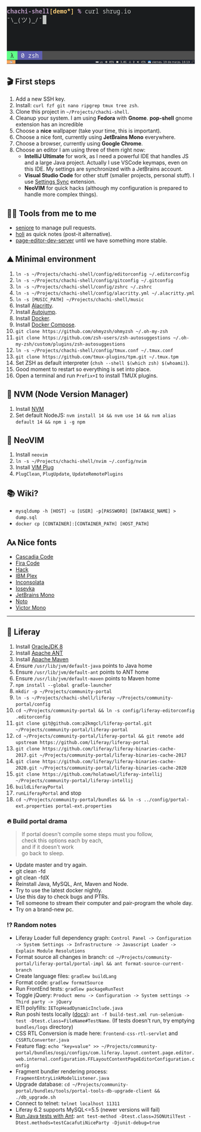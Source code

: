 ![Terminal screenshot](https://raw.githubusercontent.com/p2kmgcl/chachi-shell/master/preview.png)

## 🎬 First steps

1. Add a new SSH key.
1. Install: `curl fzf git nano ripgrep tmux tree zsh`.
1. Clone this project in `~/Projects/chachi-shell`.
1. Cleanup your system. I am using **Fedora** with **Gnome**. **pop-shell** gnome extension has an incredible
1. Choose a **nice** wallpaper (take your time, this is important).
1. Choose a nice font, currently using **JetBrains Mono** everywhere.
1. Choose a browser, currently using **Google Chrome**.
1. Choose an editor I am using three of them right now:
   - **IntelliJ Ultimate** for work, as I need a powerful IDE that handles JS and a large Java project.
     Actually I use VSCode keymaps, even on this IDE. My settings are synchronized with a JetBrains account.
   - **Visual Studio Code** for other stuff (smaller projects, personal stuff).
     I use [Settings Sync](https://marketplace.visualstudio.com/items?itemName=Shan.code-settings-sync) extension.
   - **NeoVIM** for quick hacks (although my configuration is prepared to handle more complex things).

## 🧑‍💻 Tools from me to me

- [seniore](https://github.com/p2kmgcl/seniore) to manage pull requests.
- [holi](https://github.com/p2kmgcl/holi) as quick notes (post-it alternative).
- [page-editor-dev-server](https://github.com/p2kmgcl/page-editor-dev-server) until we have something more stable.

## ⛰️ Minimal environment

1. `ln -s ~/Projects/chachi-shell/config/editorconfig ~/.editorconfig`
1. `ln -s ~/Projects/chachi-shell/config/gitconfig ~/.gitconfig`
1. `ln -s ~/Projects/chachi-shell/config/zshrc ~/.zshrc`
1. `ln -s ~/Projects/chachi-shell/config/alacritty.yml ~/.alacritty.yml`
1. `ln -s [MUSIC_PATH] ~/Projects/chachi-shell/music`
1. Install [Alacritty](https://github.com/alacritty/alacritty#alacritty).
1. Install [Autojump](https://github.com/wting/autojump#name).
1. Install [Docker](https://docs.docker.com/engine/install/).
1. Install [Docker Compose](https://docs.docker.com/compose/install/).
1. `git clone https://github.com/ohmyzsh/ohmyzsh ~/.oh-my-zsh`
1. `git clone https://github.com/zsh-users/zsh-autosuggestions ~/.oh-my-zsh/custom/plugins/zsh-autosuggestions`
1. `ln -s ~/Projects/chachi-shell/config/tmux.conf ~/.tmux.conf`
1. `git clone https://github.com/tmux-plugins/tpm.git ~/.tmux.tpm`
1. Set ZSH as default interpreter (`chsh --shell $(which zsh) $(whoami)`).
1. Good moment to restart so everything is set into place.
1. Open a terminal and run `Prefix+I` to install TMUX plugins.

## 🧻 NVM (Node Version Manager)

1. Install [NVM](https://github.com/nvm-sh/nvm#installing-and-updating)
1. Set default NodeJS: `nvm install 14 && nvm use 14 && nvm alias default 14 && npm i -g npm`

## 🥸 NeoVIM

1. Install `neovim`
1. `ln -s ~/Projects/chachi-shell/nvim ~/.config/nvim`
1. Install [VIM Plug](https://github.com/junegunn/vim-plug)
1. `PlugClean`, `PlugUpdate`, `UpdateRemotePlugins`

## 📚 Wiki?

- `mysqldump -h [HOST] -u [USER] -p[PASSWORD] [DATABASE_NAME] > dump.sql`
- `docker cp [CONTAINER]:[CONTAINER_PATH] [HOST_PATH]`

## 🗛 Nice fonts

- [Cascadia Code](https://github.com/microsoft/cascadia-code)
- [Fira Code](https://github.com/tonsky/FiraCode)
- [Hack](https://sourcefoundry.org/hack/)
- [IBM Plex](https://www.ibm.com/plex/)
- [Inconsolata](https://github.com/googlefonts/Inconsolata)
- [Iosevka](https://typeof.net/Iosevka/)
- [JetBrains Mono](https://www.jetbrains.com/lp/mono/)
- [Noto](https://www.google.com/get/noto/)
- [Victor Mono](https://rubjo.github.io/victor-mono/)

---

## 💙 Liferay

1. Install [OracleJDK 8](https://www.oracle.com/java/technologies/javase/javase-jdk8-downloads.html)
1. Install [Apache ANT](https://downloads.apache.org/ant/binaries/)
1. Install [Apache Maven](https://downloads.apache.org/maven/binaries/)
1. Ensure `/usr/lib/jvm/default-java` points to Java home
1. Ensure `/usr/lib/jvm/default-ant` points to ANT home
1. Ensure `/usr/lib/jvm/default-maven` points to Maven home
1. `npm install --global gradle-launcher`
1. `mkdir -p ~/Projects/community-portal`
1. `ln -s ~/Projects/chachi-shell/liferay ~/Projects/community-portal/config`
1. `cd ~/Projects/community-portal && ln -s config/liferay-editorconfig .editorconfig`
1. `git clone git@github.com:p2kmgcl/liferay-portal.git ~/Projects/community-portal/liferay-portal`
1. `cd ~/Projects/community-portal/liferay-portal && git remote add upstream https://github.com/liferay/liferay-portal`
1. `git clone https://github.com/liferay/liferay-binaries-cache-2017.git ~/Projects/community-portal/liferay-binaries-cache-2017`
1. `git clone https://github.com/liferay/liferay-binaries-cache-2020.git ~/Projects/community-portal/liferay-binaries-cache-2020`
1. `git clone https://github.com/holatuwol/liferay-intellij ~/Projects/community-portal/liferay-intellij`
1. `buildLiferayPortal`
1. `runLiferayPortal` and stop
1. `cd ~/Projects/community-portal/bundles && ln -s ../config/portal-ext.properties portal-ext.properties`

### 🔥 **Build portal drama**

> If portal doesn't compile some steps must you follow,<br />
> check this options each by each,<br />
> and if it doesn't work<br />
> go back to sleep.

- Update master and try again.
- git clean -fd
- git clean -fdX
- Reinstall Java, MySQL, Ant, Maven and Node.
- Try to use the latest docker nightly.
- Use this day to check bugs and PTRs.
- Tell someone to stream their computer and pair-program the whole day.
- Try on a brand-new pc.

### ⁉️ Random notes

- Liferay Loader full dependency graph: `Control Panel -> Configuration -> System Settings -> Infrastructure -> Javascript Loader -> Explain Module Resolutions`
- Format source all changes in branch: `cd ~/Projects/community-portal/liferay-portal/portal-impl && ant format-source-current-branch`
- Create language files: `gradlew buildLang`
- Format code: `gradlew formatSource`
- Run FrontEnd tests: `gradlew packageRunTest`
- Toggle jQuery: `Product menu -> Configuration -> System settings -> Third party -> jQuery`
- IE11 polyfills: `IETopHeadDynamicInclude.java`
- Run poshi tests locally ([docs](https://liferay-learn-poshi.readthedocs.io/en/latest/intro/liferay-functional-testing.html)):
  `ant -f build-test.xml run-selenium-test -Dtest.class=FileName#TestName`.
  (If tests doesn't run, try emptying `bundles/logs` directory)
- CSS RTL Conversion is made here: `frontend-css-rtl-servlet` and `CSSRTLConverter.java`
- Feature flag: `echo "key=value" >> ~/Projects/community-portal/bundles/osgi/configs/com.liferay.layout.content.page.editor.web.internal.configuration.FFLayoutContentPageEditorConfiguration.config`
- Fragment bundler rendering process: `FragmentEntryLinkModelListener.java`
- Upgrade database: `cd ~/Projects/community-portal/bundles/tools/portal-tools-db-upgrade-client && ./db_upgrade.sh`
- Connect to telnet: `telnet localhost 11311`
- Liferay 6.2 supports MySQL<=5.5 (newer versions will fail)
- [Run Java tests with Ant](https://grow.liferay.com/people?p_p_id=com_liferay_wiki_web_portlet_WikiPortlet&p_p_lifecycle=0&p_p_state=normal&p_p_mode=view&_com_liferay_wiki_web_portlet_WikiPortlet_struts_action=%2Fwiki%2Fview&_com_liferay_wiki_web_portlet_WikiPortlet_redirect=%2Fpeople%3Fp_p_id%3Dmorelikethisportlet_INSTANCE_XyekCsVnINzd%26p_p_lifecycle%3D2%26p_p_state%3Dnormal%26p_p_mode%3Dview%26p_p_resource_id%3Dget_search_results%26p_p_cacheability%3DcacheLevelPage%26_morelikethisportlet_INSTANCE_XyekCsVnINzd_currentURL%3D%252Fpeople%253Fp_p_id%253Dcom_liferay_wiki_web_portlet_WikiPortlet%2526p_p_lifecycle%253D0%2526p_p_state%253Dnormal%2526p_p_mode%253Dview%2526_com_liferay_wiki_web_portlet_WikiPortlet_struts_action%253D%25252Fwiki%25252Fview%2526_com_liferay_wiki_web_portlet_WikiPortlet_pageResourcePrimKey%253D330720%2526p_r_p_http%25253A%25252F%25252Fwww.liferay.com%25252Fpublic-render-parameters%25252Fwiki_nodeName%253DGrow%2526p_r_p_http%25253A%25252F%25252Fwww.liferay.com%25252Fpublic-render-parameters%25252Fwiki_title%253DLiferay%252BPortal%252BUnit%252BAnd%252BIntegration%252BTests&_com_liferay_wiki_web_portlet_WikiPortlet_pageResourcePrimKey=211858&p_r_p_http%3A%2F%2Fwww.liferay.com%2Fpublic-render-parameters%2Fwiki_nodeName=Grow&p_r_p_http%3A%2F%2Fwww.liferay.com%2Fpublic-render-parameters%2Fwiki_title=How+to+Debug+Unit+or+Integration+Test+Running+with+Ant): `ant test-method -Dtest.class=JSONUtilTest -Dtest.methods=testCacafutiNiceParty -Djunit-debug=true`
